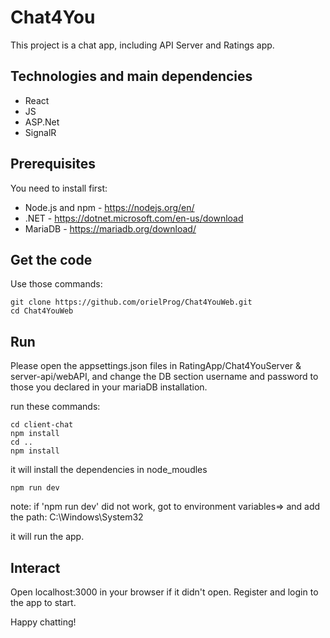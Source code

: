 ﻿# Chat4You

This project is a chat app, including API Server and Ratings app.

## Technologies and main dependencies

- React
- JS
- ASP.Net
- SignalR

## Prerequisites

You need to install first:

- Node.js and npm - https://nodejs.org/en/
- .NET - https://dotnet.microsoft.com/en-us/download
- MariaDB - https://mariadb.org/download/

## Get the code

Use those commands:

```
git clone https://github.com/orielProg/Chat4YouWeb.git
cd Chat4YouWeb
```

## Run

Please open the appsettings.json files in RatingApp/Chat4YouServer & server-api/webAPI, and change the DB section username and password to those you declared in your mariaDB installation.

run these commands:

```
cd client-chat
npm install
cd ..
npm install
```

it will install the dependencies in node_moudles

```
npm run dev
```
note: if 'npm run dev' did not work, got to environment variables=> and add the path: C:\Windows\System32

it will run the app.

## Interact

Open localhost:3000 in your browser if it didn't open.
Register and login to the app to start.

Happy chatting!
